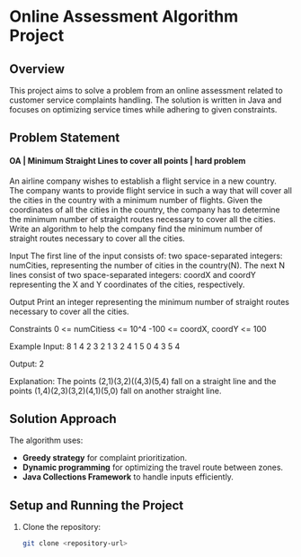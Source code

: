 # Online Assessment Algorithm Project

## Overview
This project aims to solve a problem from an online assessment related to customer service complaints handling. The solution is written in Java and focuses on optimizing service times while adhering to given constraints.

## Problem Statement

#### OA | Minimum Straight Lines to cover all points | hard problem

An airline company wishes to establish a flight service in a new country. The company wants to provide flight service in such a way that will cover all the cities in the country with a minimum number of flights. Given the coordinates of all the cities in the country, the company has to determine the minimum number of straight routes necessary to cover all the cities. Write an algorithm to help the company find the minimum number of straight routes necessary to cover all the cities.

Input
The first line of the input consists of: two space-separated integers: numCities, representing the number of cities in the country(N). The next N lines consist of two space-separated integers: coordX and coordY representing the X and Y coordinates of the cities, respectively.

Output
Print an integer representing the minimum number of straight routes necessary to cover all the cities.

Constraints
0 <= numCitiess <= 10^4
-100 <= coordX, coordY <= 100

Example
Input:
8
1 4
2 3
2 1
3 2
4 1
5 0
4 3
5 4

Output:
2

Explanation:
The points (2,1)(3,2)((4,3)(5,4) fall on a straight line and the points (1,4)(2,3)(3,2)(4,1)(5,0) fall on another straight line.

## Solution Approach
The algorithm uses:
- **Greedy strategy** for complaint prioritization.
- **Dynamic programming** for optimizing the travel route between zones.
- **Java Collections Framework** to handle inputs efficiently.

## Setup and Running the Project

1. Clone the repository:
   ```bash
   git clone <repository-url>
